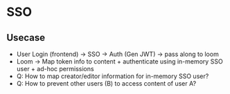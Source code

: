 # SSO

## Usecase

* User Login (frontend) -> SSO -> Auth (Gen JWT) -> pass along to loom
* Loom -> Map token info to content + authenticate using in-memory SSO user + ad-hoc permissions
* Q: How to map creator/editor information for in-memory SSO user?
* Q: How to prevent other users (B) to access content of user A?
